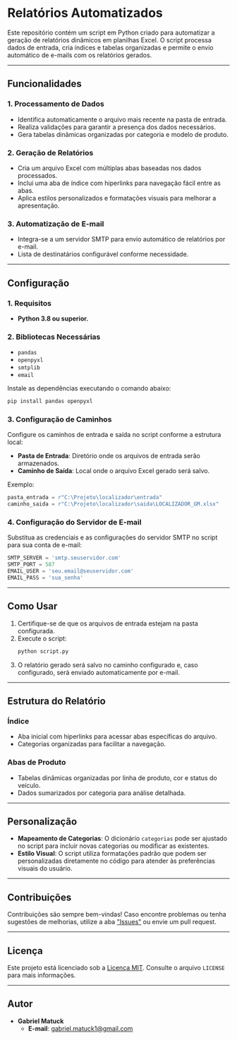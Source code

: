 # Relatórios Automatizados

Este repositório contém um script em Python criado para automatizar a geração de relatórios dinâmicos em planilhas Excel. O script processa dados de entrada, cria índices e tabelas organizadas e permite o envio automático de e-mails com os relatórios gerados.

---

## Funcionalidades

### 1. **Processamento de Dados**
- Identifica automaticamente o arquivo mais recente na pasta de entrada.
- Realiza validações para garantir a presença dos dados necessários.
- Gera tabelas dinâmicas organizadas por categoria e modelo de produto.

### 2. **Geração de Relatórios**
- Cria um arquivo Excel com múltiplas abas baseadas nos dados processados.
- Inclui uma aba de índice com hiperlinks para navegação fácil entre as abas.
- Aplica estilos personalizados e formatações visuais para melhorar a apresentação.

### 3. **Automatização de E-mail**
- Integra-se a um servidor SMTP para envio automático de relatórios por e-mail.
- Lista de destinatários configurável conforme necessidade.

---

## Configuração

### 1. **Requisitos**
- **Python 3.8 ou superior.**

### 2. **Bibliotecas Necessárias**
- `pandas`
- `openpyxl`
- `smtplib`
- `email`

Instale as dependências executando o comando abaixo:
```bash
pip install pandas openpyxl
```

### 3. **Configuração de Caminhos**

Configure os caminhos de entrada e saída no script conforme a estrutura local:
- **Pasta de Entrada**: Diretório onde os arquivos de entrada serão armazenados.
- **Caminho de Saída**: Local onde o arquivo Excel gerado será salvo.

Exemplo:
```python
pasta_entrada = r"C:\Projeto\localizador\entrada"
caminho_saida = r"C:\Projeto\localizador\saida\LOCALIZADOR_GM.xlsx"
```

### 4. **Configuração do Servidor de E-mail**

Substitua as credenciais e as configurações do servidor SMTP no script para sua conta de e-mail:
```python
SMTP_SERVER = 'smtp.seuservidor.com'
SMTP_PORT = 587
EMAIL_USER = 'seu.email@seuservidor.com'
EMAIL_PASS = 'sua_senha'
```

---

## Como Usar

1. Certifique-se de que os arquivos de entrada estejam na pasta configurada.
2. Execute o script:
   ```bash
   python script.py
   ```
3. O relatório gerado será salvo no caminho configurado e, caso configurado, será enviado automaticamente por e-mail.

---

## Estrutura do Relatório

### **Índice**
- Aba inicial com hiperlinks para acessar abas específicas do arquivo.
- Categorias organizadas para facilitar a navegação.

### **Abas de Produto**
- Tabelas dinâmicas organizadas por linha de produto, cor e status do veículo.
- Dados sumarizados por categoria para análise detalhada.

---

## Personalização

- **Mapeamento de Categorias**: O dicionário `categorias` pode ser ajustado no script para incluir novas categorias ou modificar as existentes.
- **Estilo Visual**: O script utiliza formatações padrão que podem ser personalizadas diretamente no código para atender às preferências visuais do usuário.

---

## Contribuições

Contribuições são sempre bem-vindas! Caso encontre problemas ou tenha sugestões de melhorias, utilize a aba ["Issues"](https://github.com/seu-usuario/relatorios-automatizados/issues) ou envie um pull request.

---

## Licença

Este projeto está licenciado sob a [Licença MIT](https://opensource.org/licenses/MIT). Consulte o arquivo `LICENSE` para mais informações.

---

## Autor

- **Gabriel Matuck**  
  - **E-mail**: [gabriel.matuck1@gmail.com](mailto:gabriel.matuck1@gmail.com)

